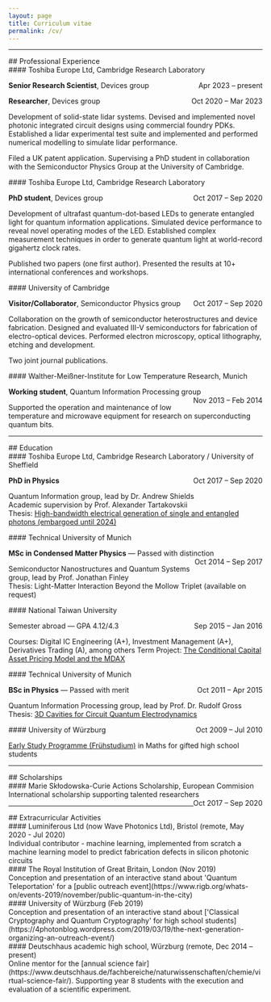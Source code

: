 ```yaml
---
layout: page
title: Curriculum vitae
permalink: /cv/
---
```

---  
<div class="cv-header" markdown=1>
## Professional Experience
</div>
<div class="cv-title" markdown=1>
#### Toshiba Europe Ltd, Cambridge Research Laboratory
  <p style="text-align:left;">
  <b>Senior Research Scientist</b>, Devices group
      <span style="float:right;">
          Apr 2023 – present
      </span>
  </p>
</div>
<div class="cv-title">
  <p style="text-align:left;">
  <b>Researcher</b>, Devices group
      <span style="float:right;">
          Oct 2020 – Mar 2023
      </span>
  </p>
</div>

Development of solid-state lidar systems. Devised and implemented novel photonic integrated circuit designs using commercial foundry PDKs. Established a lidar experimental test suite and implemented and performed numerical modelling to simulate lidar performance.

Filed a UK patent application. Supervising a PhD student in collaboration with the Semiconductor Physics Group at the University of Cambridge.

<div class="cv-title" markdown=1>
#### Toshiba Europe Ltd, Cambridge Research Laboratory
<!-- **PhD student** in the Quantum Information group, lead by Dr. Andrew Shields   -->
<p style="text-align:left;">
<b>PhD student</b>, Devices group
    <span style="float:right;">
        Oct 2017 – Sep 2020
    </span>
</p>
</div>

Development of ultrafast quantum-dot-based LEDs to generate entangled light for quantum information applications.
Simulated device performance to reveal novel operating modes of the LED.
Established complex measurement techniques in order to generate quantum light at world-record gigahertz clock rates.

Published two papers (one first author). Presented the results at 10+ international conferences and workshops.

<div class="cv-title" markdown=1>
#### University of Cambridge
<!-- **Visitor/Collaborator** to the Semiconductor Physics Group, lead by Prof. David Ritchie -->
<p style="text-align:left;">
<b>Visitor/Collaborator</b>, Semiconductor Physics group
    <span style="float:right;">
        Oct 2017 – Sep 2020
    </span>
</p>
</div>

Collaboration on the growth of semiconductor heterostructures and device fabrication.
Designed and evaluated III-V semiconductors for fabrication of electro-optical devices.
Performed electron microscopy, optical lithography, etching and development.

Two joint journal publications.

<div class="cv-title" markdown=1>
#### Walther-Meißner-Institute for Low Temperature Research, Munich
<!-- **Working student**, Quantum Information Processing group -->
<p style="text-align:left;">
<b>Working student</b>, Quantum Information Processing group
    <span style="float:right;">
        Nov 2013 – Feb 2014
    </span>
</p>
</div>

Supported the operation and maintenance of low temperature and microwave equipment for research on superconducting quantum bits.

---
<div class="cv-header" markdown=1>
## Education
</div>

<div class="cv-title" markdown=1>
#### Toshiba Europe Ltd, Cambridge Research Laboratory / University of Sheffield
<!-- **PhD in Physics**   -->
<p style="text-align:left;">
<b>PhD in Physics</b>
    <span style="float:right;">
        Oct 2017 – Sep 2020
    </span>
</p>
</div>

Quantum Information group, lead by Dr. Andrew Shields  
Academic supervision by Prof. Alexander Tartakovskii  
Thesis: [High-bandwidth electrical generation of single and entangled photons (embargoed until 2024)](https://etheses.whiterose.ac.uk/32022/)

<div class="cv-title" markdown=1>
#### Technical University of Munich
<!-- **MSc in Condensed Matter Physics** — Passed with distinction   -->
<p style="text-align:left;">
<b>MSc in Condensed Matter Physics</b> — Passed with distinction  
    <span style="float:right;">
        Oct 2014 – Sep 2017
    </span>
</p>
</div>

Semiconductor Nanostructures and Quantum Systems group, lead by Prof. Jonathan Finley  
Thesis: Light-Matter Interaction Beyond the Mollow Triplet (available on request)

<div class="cv-title" markdown=1>
#### National Taiwan University
<!-- Semester abroad — GPA 4.12/4.3   -->
<p style="text-align:left;">
Semester abroad — GPA 4.12/4.3  
    <span style="float:right;">
        Sep 2015 – Jan 2016
    </span>
</p>
</div>

Courses: Digital IC Engineering (A+), Investment Management (A+), Derivatives Trading (A), among others
Term Project: [The Conditional Capital Asset Pricing Model and the MDAX](https://www.jramueller.com/files/JonathanMueller_Conditional_CAPM.pdf)

<div class="cv-title" markdown=1>
#### Technical University of Munich
<!-- **BSc in Physics** — Passed with merit   -->
<p style="text-align:left;">
<b>BSc in Physics</b> — Passed with merit  
    <span style="float:right;">
        Oct 2011 – Apr 2015
    </span>
</p>
</div>

Quantum  Information Processing group, lead by Prof. Dr. Rudolf	Gross  
Thesis: [3D Cavities for Circuit Quantum Electrodynamics](https://www.wmi.badw.de/fileadmin/WMI/Publications/Mueller%2CJonathan%20Bachelor%20Thesis%202014.pdf)

<div class="cv-title" markdown=1>
#### University of Würzburg
<span style="float:right;">
    Oct 2009 – Jul 2010
</span>
</div>

[Early Study Programme (Frühstudium)](https://www.uni-wuerzburg.de/studium/fruehstudium/startseite/) in Maths for gifted high school students

---
<div class="cv-header" markdown=1>
## Scholarships
</div>

<div class="cv-title" markdown=1>
#### Marie Skłodowska-Curie Actions Scholarship, European Commision
International scholarship supporting talented researchers
<span style="float:right;">
    Oct 2017 – Sep 2020
</span>
</div>

---
<div class="cv-header" markdown=1>
## Extracurricular Activities
</div>

<div class="cv-title" markdown=1>
#### Luminiferous Ltd (now Wave Photonics Ltd), Bristol (remote, May 2020 - Jul 2020)
</div>
Individual contributor - machine learning, implemented from scratch a machine learning model to predict fabrication defects in silicon photonic circuits

<div class="cv-title" markdown=1>
#### The Royal Institution of Great Britain, London (Nov 2019)
</div>
Conception and presentation of an interactive stand about 'Quantum Teleportation' for a [public outreach event](https://www.rigb.org/whats-on/events-2019/november/public-quantum-in-the-city)

<div class="cv-title" markdown=1>
#### University of Würzburg (Feb 2019)
</div>
Conception and presentation of an interactive stand about ['Classical Cryptography and Quantum Cryptography' for high school students](https://4photonblog.wordpress.com/2019/03/19/the-next-generation-organizing-an-outreach-event/)

<div class="cv-title" markdown=1>
#### Deutschhaus academic high school, Würzburg (remote, Dec 2014 – present)
</div>
Online mentor for the [annual science fair](https://www.deutschhaus.de/fachbereiche/naturwissenschaften/chemie/virtual-science-fair/). Supporting year 8 students with the execution and evaluation of a scientific experiment.
